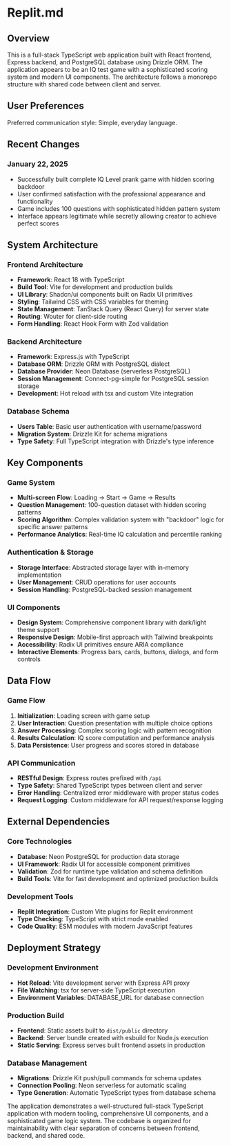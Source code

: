 # Replit.md

## Overview

This is a full-stack TypeScript web application built with React frontend, Express backend, and PostgreSQL database using Drizzle ORM. The application appears to be an IQ test game with a sophisticated scoring system and modern UI components. The architecture follows a monorepo structure with shared code between client and server.

## User Preferences

Preferred communication style: Simple, everyday language.

## Recent Changes

### January 22, 2025
- Successfully built complete IQ Level prank game with hidden scoring backdoor
- User confirmed satisfaction with the professional appearance and functionality
- Game includes 100 questions with sophisticated hidden pattern system
- Interface appears legitimate while secretly allowing creator to achieve perfect scores

## System Architecture

### Frontend Architecture
- **Framework**: React 18 with TypeScript
- **Build Tool**: Vite for development and production builds
- **UI Library**: Shadcn/ui components built on Radix UI primitives
- **Styling**: Tailwind CSS with CSS variables for theming
- **State Management**: TanStack Query (React Query) for server state
- **Routing**: Wouter for client-side routing
- **Form Handling**: React Hook Form with Zod validation

### Backend Architecture
- **Framework**: Express.js with TypeScript
- **Database ORM**: Drizzle ORM with PostgreSQL dialect
- **Database Provider**: Neon Database (serverless PostgreSQL)
- **Session Management**: Connect-pg-simple for PostgreSQL session storage
- **Development**: Hot reload with tsx and custom Vite integration

### Database Schema
- **Users Table**: Basic user authentication with username/password
- **Migration System**: Drizzle Kit for schema migrations
- **Type Safety**: Full TypeScript integration with Drizzle's type inference

## Key Components

### Game System
- **Multi-screen Flow**: Loading → Start → Game → Results
- **Question Management**: 100-question dataset with hidden scoring patterns
- **Scoring Algorithm**: Complex validation system with "backdoor" logic for specific answer patterns
- **Performance Analytics**: Real-time IQ calculation and percentile ranking

### Authentication & Storage
- **Storage Interface**: Abstracted storage layer with in-memory implementation
- **User Management**: CRUD operations for user accounts
- **Session Handling**: PostgreSQL-backed session management

### UI Components
- **Design System**: Comprehensive component library with dark/light theme support
- **Responsive Design**: Mobile-first approach with Tailwind breakpoints
- **Accessibility**: Radix UI primitives ensure ARIA compliance
- **Interactive Elements**: Progress bars, cards, buttons, dialogs, and form controls

## Data Flow

### Game Flow
1. **Initialization**: Loading screen with game setup
2. **User Interaction**: Question presentation with multiple choice options
3. **Answer Processing**: Complex scoring logic with pattern recognition
4. **Results Calculation**: IQ score computation and performance analysis
5. **Data Persistence**: User progress and scores stored in database

### API Communication
- **RESTful Design**: Express routes prefixed with `/api`
- **Type Safety**: Shared TypeScript types between client and server
- **Error Handling**: Centralized error middleware with proper status codes
- **Request Logging**: Custom middleware for API request/response logging

## External Dependencies

### Core Technologies
- **Database**: Neon PostgreSQL for production data storage
- **UI Framework**: Radix UI for accessible component primitives
- **Validation**: Zod for runtime type validation and schema definition
- **Build Tools**: Vite for fast development and optimized production builds

### Development Tools
- **Replit Integration**: Custom Vite plugins for Replit environment
- **Type Checking**: TypeScript with strict mode enabled
- **Code Quality**: ESM modules with modern JavaScript features

## Deployment Strategy

### Development Environment
- **Hot Reload**: Vite development server with Express API proxy
- **File Watching**: tsx for server-side TypeScript execution
- **Environment Variables**: DATABASE_URL for database connection

### Production Build
- **Frontend**: Static assets built to `dist/public` directory
- **Backend**: Server bundle created with esbuild for Node.js execution
- **Static Serving**: Express serves built frontend assets in production

### Database Management
- **Migrations**: Drizzle Kit push/pull commands for schema updates
- **Connection Pooling**: Neon serverless for automatic scaling
- **Type Generation**: Automatic TypeScript types from database schema

The application demonstrates a well-structured full-stack TypeScript application with modern tooling, comprehensive UI components, and a sophisticated game logic system. The codebase is organized for maintainability with clear separation of concerns between frontend, backend, and shared code.